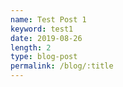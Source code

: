```yaml
---
name: Test Post 1
keyword: test1
date: 2019-08-26
length: 2
type: blog-post
permalink: /blog/:title
---
```


